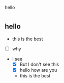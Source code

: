 hello

#

## hello
- this is the best 
- [ ] why
- I see
    - [x] But I don't see this 
    - [x] hello how are you 
    - this is the best 
